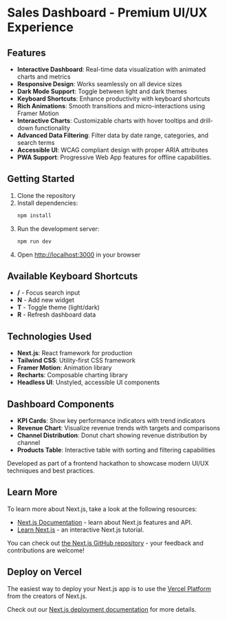 # Sales Dashboard - Premium UI/UX Experience

## Features

- **Interactive Dashboard**: Real-time data visualization with animated charts and metrics
- **Responsive Design**: Works seamlessly on all device sizes
- **Dark Mode Support**: Toggle between light and dark themes
- **Keyboard Shortcuts**: Enhance productivity with keyboard shortcuts
- **Rich Animations**: Smooth transitions and micro-interactions using Framer Motion
- **Interactive Charts**: Customizable charts with hover tooltips and drill-down functionality
- **Advanced Data Filtering**: Filter data by date range, categories, and search terms
- **Accessible UI**: WCAG compliant design with proper ARIA attributes
- **PWA Support**: Progressive Web App features for offline capabilities.

## Getting Started

1. Clone the repository
2. Install dependencies:
   ```bash
   npm install
   ```
3. Run the development server:
   ```bash
   npm run dev
   ```
4. Open [http://localhost:3000](http://localhost:3000) in your browser

## Available Keyboard Shortcuts

- **/** - Focus search input
- **N** - Add new widget
- **T** - Toggle theme (light/dark)
- **R** - Refresh dashboard data

## Technologies Used

- **Next.js**: React framework for production
- **Tailwind CSS**: Utility-first CSS framework
- **Framer Motion**: Animation library
- **Recharts**: Composable charting library
- **Headless UI**: Unstyled, accessible UI components

## Dashboard Components

- **KPI Cards**: Show key performance indicators with trend indicators
- **Revenue Chart**: Visualize revenue trends with targets and comparisons
- **Channel Distribution**: Donut chart showing revenue distribution by channel
- **Products Table**: Interactive table with sorting and filtering capabilities

Developed as part of a frontend hackathon to showcase modern UI/UX techniques and best practices.

## Learn More

To learn more about Next.js, take a look at the following resources:

- [Next.js Documentation](https://nextjs.org/docs) - learn about Next.js features and API.
- [Learn Next.js](https://nextjs.org/learn) - an interactive Next.js tutorial.

You can check out [the Next.js GitHub repository](https://github.com/vercel/next.js) - your feedback and contributions are welcome!

## Deploy on Vercel

The easiest way to deploy your Next.js app is to use the [Vercel Platform](https://vercel.com/new?utm_medium=default-template&filter=next.js&utm_source=create-next-app&utm_campaign=create-next-app-readme) from the creators of Next.js.

Check out our [Next.js deployment documentation](https://nextjs.org/docs/app/building-your-application/deploying) for more details.
